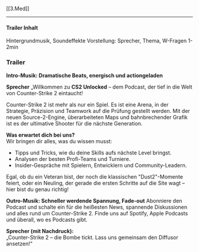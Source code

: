 [[3.Med]]
___
#### Trailer Inhalt
Hintergrundmusik, Soundeffekte
Vorstellung: Sprecher, Thema, W-Fragen
1-2min

### Trailer

**Intro-Musik: Dramatische Beats, energisch und actiongeladen**

**Sprecher**
„Willkommen zu **CS2 Unlocked** – dem Podcast, der tief in die Welt von Counter-Strike 2 eintaucht!

Counter-Strike 2 ist mehr als nur ein Spiel. Es ist eine Arena, in der Strategie, Präzision und Teamwork auf die Prüfung gestellt werden. Mit der neuen Source-2-Engine, überarbeiteten Maps und bahnbrechender Grafik ist es der ultimative Shooter für die nächste Generation.

**Was erwartet dich bei uns?**  
Wir bringen dir alles, was du wissen musst:

- Tipps und Tricks, wie du deine Skills aufs nächste Level bringst.
- Analysen der besten Profi-Teams und Turniere.
- Insider-Gespräche mit Spielern, Entwicklern und Community-Leadern.

Egal, ob du ein Veteran bist, der noch die klassischen "Dust2"-Momente feiert, oder ein Neuling, der gerade die ersten Schritte auf die Site wagt – hier bist du genau richtig!

**Outro-Musik: Schneller werdende Spannung, Fade-out**
Abonniere den Podcast und schalte ein für die heißesten News, spannende Diskussionen und alles rund um Counter-Strike 2. Finde uns auf Spotify, Apple Podcasts und überall, wo es Podcasts gibt.

**Sprecher (mit Nachdruck):**  
„Counter-Strike 2 – die Bombe tickt. Lass uns gemeinsam den Diffusor ansetzen!“